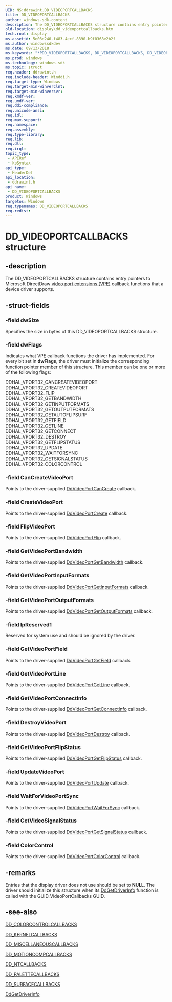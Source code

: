 ```yaml
---
UID: NS:ddrawint.DD_VIDEOPORTCALLBACKS
title: DD_VIDEOPORTCALLBACKS
author: windows-sdk-content
description: The DD_VIDEOPORTCALLBACKS structure contains entry pointers to Microsoft DirectDraw video port extensions (VPE) callback functions that a device driver supports.
old-location: display\dd_videoportcallbacks.htm
tech.root: display
ms.assetid: 5e03d240-f483-4ecf-8890-b9f0368e2b2f
ms.author: windowssdkdev
ms.date: 09/13/2018
ms.keywords: "*PDD_VIDEOPORTCALLBACKS, DD_VIDEOPORTCALLBACKS, DD_VIDEOPORTCALLBACKS structure [Display Devices], PDD_VIDEOPORTCALLBACKS, PDD_VIDEOPORTCALLBACKS structure pointer [Display Devices], ddrawint/DD_VIDEOPORTCALLBACKS, ddrawint/PDD_VIDEOPORTCALLBACKS, ddstrcts_e0a55748-eb24-4e5f-8208-bcb0083cdf21.xml, display.dd_videoportcallbacks"
ms.prod: windows
ms.technology: windows-sdk
ms.topic: struct
req.header: ddrawint.h
req.include-header: Winddi.h
req.target-type: Windows
req.target-min-winverclnt: 
req.target-min-winversvr: 
req.kmdf-ver: 
req.umdf-ver: 
req.ddi-compliance: 
req.unicode-ansi: 
req.idl: 
req.max-support: 
req.namespace: 
req.assembly: 
req.type-library: 
req.lib: 
req.dll: 
req.irql: 
topic_type:
 - APIRef
 - kbSyntax
api_type:
 - HeaderDef
api_location:
 - ddrawint.h
api_name:
 - DD_VIDEOPORTCALLBACKS
product: Windows
targetos: Windows
req.typenames: DD_VIDEOPORTCALLBACKS
req.redist: 
---
```


# DD_VIDEOPORTCALLBACKS structure


## -description


The DD_VIDEOPORTCALLBACKS structure contains entry pointers to Microsoft DirectDraw <a href="https://msdn.microsoft.com/a1de1905-09f3-4689-ace9-06690a1f930a">video port extensions (VPE)</a> callback functions that a device driver supports.


## -struct-fields




### -field dwSize

Specifies the size in bytes of this DD_VIDEOPORTCALLBACKS structure.


### -field dwFlags

Indicates what VPE callback functions the driver has implemented. For every bit set in <b>dwFlags</b>, the driver must initialize the corresponding function pointer member of this structure. This member can be one or more of the following flags:


<dl>
<dt>DDHAL_VPORT32_CANCREATEVIDEOPORT</dt>
<dt>DDHAL_VPORT32_CREATEVIDEOPORT</dt>
<dt>DDHAL_VPORT32_FLIP</dt>
<dt>DDHAL_VPORT32_GETBANDWIDTH</dt>
<dt>DDHAL_VPORT32_GETINPUTFORMATS</dt>
<dt>DDHAL_VPORT32_GETOUTPUTFORMATS</dt>
<dt>DDHAL_VPORT32_GETAUTOFLIPSURF</dt>
<dt>DDHAL_VPORT32_GETFIELD</dt>
<dt>DDHAL_VPORT32_GETLINE</dt>
<dt>DDHAL_VPORT32_GETCONNECT</dt>
<dt>DDHAL_VPORT32_DESTROY</dt>
<dt>DDHAL_VPORT32_GETFLIPSTATUS</dt>
<dt>DDHAL_VPORT32_UPDATE</dt>
<dt>DDHAL_VPORT32_WAITFORSYNC</dt>
<dt>DDHAL_VPORT32_GETSIGNALSTATUS</dt>
<dt>DDHAL_VPORT32_COLORCONTROL</dt>
</dl>



### -field CanCreateVideoPort

Points to the driver-supplied <a href="https://msdn.microsoft.com/742c7af2-0611-4cca-b18c-e14b18068d7e">DdVideoPortCanCreate</a> callback.


### -field CreateVideoPort

Points to the driver-supplied <a href="https://msdn.microsoft.com/eeaf3cda-6220-4e8e-8f9e-9f52d1b05ab7">DdVideoPortCreate</a> callback.


### -field FlipVideoPort

Points to the driver-supplied <a href="https://msdn.microsoft.com/1e31f33d-84da-40fa-a43c-30ad7d3055e8">DdVideoPortFlip</a> callback.


### -field GetVideoPortBandwidth

Points to the driver-supplied <a href="https://msdn.microsoft.com/4b9cfec1-a599-47a5-878e-2cde6b3b780a">DdVideoPortGetBandwidth</a> callback.


### -field GetVideoPortInputFormats

Points to the driver-supplied <a href="https://msdn.microsoft.com/aac34116-a6a2-4d00-b0c4-87fac786b68d">DdVideoPortGetInputFormats</a> callback.


### -field GetVideoPortOutputFormats

Points to the driver-supplied <a href="https://msdn.microsoft.com/8e9df88b-a50a-4838-9732-9f818936cbcb">DdVideoPortGetOutputFormats</a> callback.


### -field lpReserved1

Reserved for system use and should be ignored by the driver.


### -field GetVideoPortField

Points to the driver-supplied <a href="https://msdn.microsoft.com/e8c99103-31cd-4468-8b6b-1e56b31e10da">DdVideoPortGetField</a> callback.


### -field GetVideoPortLine

Points to the driver-supplied <a href="https://msdn.microsoft.com/6c0cfa87-bc16-47a6-8106-e5a1b1456813">DdVideoPortGetLine</a> callback.


### -field GetVideoPortConnectInfo

Points to the driver-supplied <a href="https://msdn.microsoft.com/b6be5f94-6d4d-4f7a-a8d9-15bfc7a15d3b">DdVideoPortGetConnectInfo</a> callback.


### -field DestroyVideoPort

Points to the driver-supplied <a href="https://msdn.microsoft.com/0426eeaa-4d9a-4e5e-8550-2f7adbb26685">DdVideoPortDestroy</a> callback.


### -field GetVideoPortFlipStatus

Points to the driver-supplied <a href="https://msdn.microsoft.com/67a7aa80-2201-4bb7-919b-dd9ca1228f06">DdVideoPortGetFlipStatus</a> callback.


### -field UpdateVideoPort

Points to the driver-supplied <a href="https://msdn.microsoft.com/50a55a89-bae0-4a65-96ef-3e9903f45a0c">DdVideoPortUpdate</a> callback.


### -field WaitForVideoPortSync

Points to the driver-supplied <a href="https://msdn.microsoft.com/0834f49b-89c4-47cc-b591-d2b90d21ee72">DdVideoPortWaitForSync</a> callback.


### -field GetVideoSignalStatus

Points to the driver-supplied <a href="https://msdn.microsoft.com/d3868acf-b119-4ab3-aa85-64d50f76fdb7">DdVideoPortGetSignalStatus</a> callback.


### -field ColorControl

Points to the driver-supplied <a href="https://msdn.microsoft.com/0d4d5157-cadf-4b63-aafc-ccb252cec2b4">DdVideoPortColorControl</a> callback.


## -remarks



Entries that the display driver does not use should be set to <b>NULL</b>. The driver should initialize this structure when its <a href="https://msdn.microsoft.com/89a22163-a678-4c72-932a-ae4d17922e0b">DdGetDriverInfo</a> function is called with the GUID_VideoPortCallbacks GUID.




## -see-also




<a href="https://msdn.microsoft.com/fcf0e136-a7cc-4bb3-8af4-2478d4a2c055">DD_COLORCONTROLCALLBACKS</a>



<a href="https://msdn.microsoft.com/85dcb71b-ad1f-4b83-8ead-db502d9f294e">DD_KERNELCALLBACKS</a>



<a href="https://msdn.microsoft.com/9bf47408-cc7f-455d-bbb2-6f1f318eee5f">DD_MISCELLANEOUSCALLBACKS</a>



<a href="https://msdn.microsoft.com/db707fd8-2190-4c4f-89fd-ab46d97f66a2">DD_MOTIONCOMPCALLBACKS</a>



<a href="https://msdn.microsoft.com/9d226b1c-6959-4cc8-9e60-b57a324d9a8a">DD_NTCALLBACKS</a>



<a href="https://msdn.microsoft.com/742b03b0-f729-489c-a87f-b8eb404b6290">DD_PALETTECALLBACKS</a>



<a href="https://msdn.microsoft.com/a363446e-a9f7-4b32-acc2-c369d3dfe8f3">DD_SURFACECALLBACKS</a>



<a href="https://msdn.microsoft.com/89a22163-a678-4c72-932a-ae4d17922e0b">DdGetDriverInfo</a>
 

 

